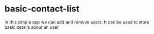 # basic-contact-list
In this simple app we can add and remove users. It can be used to store basic details about an user
